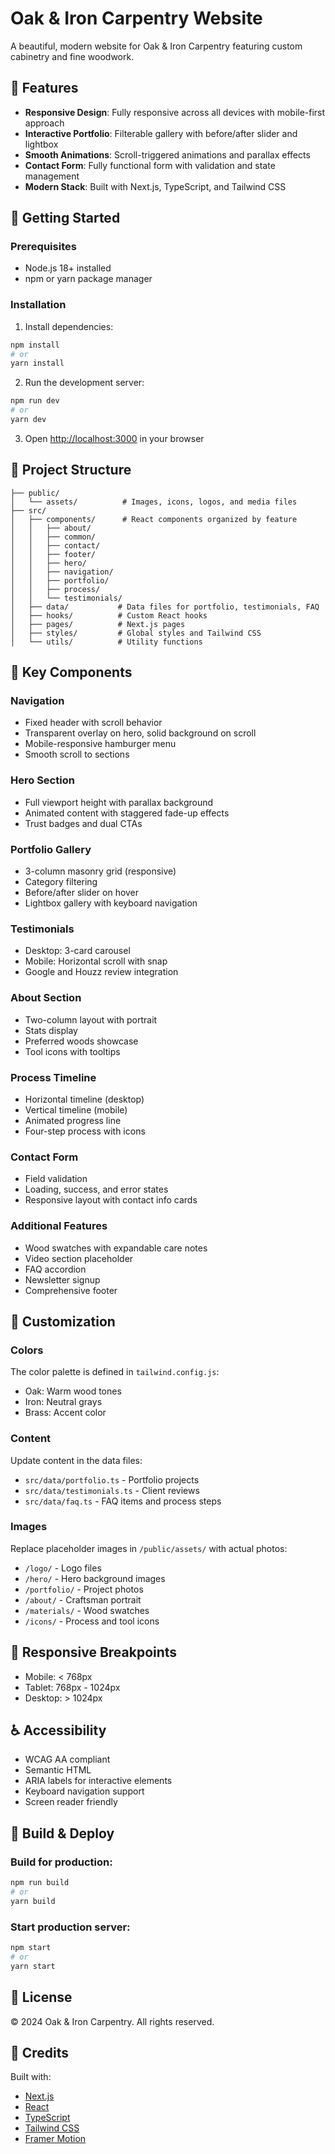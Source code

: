 # Oak & Iron Carpentry Website

A beautiful, modern website for Oak & Iron Carpentry featuring custom cabinetry and fine woodwork.

## 🎨 Features

- **Responsive Design**: Fully responsive across all devices with mobile-first approach
- **Interactive Portfolio**: Filterable gallery with before/after slider and lightbox
- **Smooth Animations**: Scroll-triggered animations and parallax effects
- **Contact Form**: Fully functional form with validation and state management
- **Modern Stack**: Built with Next.js, TypeScript, and Tailwind CSS

## 🚀 Getting Started

### Prerequisites

- Node.js 18+ installed
- npm or yarn package manager

### Installation

1. Install dependencies:
```bash
npm install
# or
yarn install
```

2. Run the development server:
```bash
npm run dev
# or
yarn dev
```

3. Open [http://localhost:3000](http://localhost:3000) in your browser

## 📁 Project Structure

```
├── public/
│   └── assets/          # Images, icons, logos, and media files
├── src/
│   ├── components/      # React components organized by feature
│   │   ├── about/
│   │   ├── common/
│   │   ├── contact/
│   │   ├── footer/
│   │   ├── hero/
│   │   ├── navigation/
│   │   ├── portfolio/
│   │   ├── process/
│   │   └── testimonials/
│   ├── data/           # Data files for portfolio, testimonials, FAQ
│   ├── hooks/          # Custom React hooks
│   ├── pages/          # Next.js pages
│   ├── styles/         # Global styles and Tailwind CSS
│   └── utils/          # Utility functions
```

## 🎯 Key Components

### Navigation
- Fixed header with scroll behavior
- Transparent overlay on hero, solid background on scroll
- Mobile-responsive hamburger menu
- Smooth scroll to sections

### Hero Section
- Full viewport height with parallax background
- Animated content with staggered fade-up effects
- Trust badges and dual CTAs

### Portfolio Gallery
- 3-column masonry grid (responsive)
- Category filtering
- Before/after slider on hover
- Lightbox gallery with keyboard navigation

### Testimonials
- Desktop: 3-card carousel
- Mobile: Horizontal scroll with snap
- Google and Houzz review integration

### About Section
- Two-column layout with portrait
- Stats display
- Preferred woods showcase
- Tool icons with tooltips

### Process Timeline
- Horizontal timeline (desktop)
- Vertical timeline (mobile)
- Animated progress line
- Four-step process with icons

### Contact Form
- Field validation
- Loading, success, and error states
- Responsive layout with contact info cards

### Additional Features
- Wood swatches with expandable care notes
- Video section placeholder
- FAQ accordion
- Newsletter signup
- Comprehensive footer

## 🎨 Customization

### Colors
The color palette is defined in `tailwind.config.js`:
- Oak: Warm wood tones
- Iron: Neutral grays
- Brass: Accent color

### Content
Update content in the data files:
- `src/data/portfolio.ts` - Portfolio projects
- `src/data/testimonials.ts` - Client reviews
- `src/data/faq.ts` - FAQ items and process steps

### Images
Replace placeholder images in `/public/assets/` with actual photos:
- `/logo/` - Logo files
- `/hero/` - Hero background images
- `/portfolio/` - Project photos
- `/about/` - Craftsman portrait
- `/materials/` - Wood swatches
- `/icons/` - Process and tool icons

## 📱 Responsive Breakpoints

- Mobile: < 768px
- Tablet: 768px - 1024px
- Desktop: > 1024px

## ♿ Accessibility

- WCAG AA compliant
- Semantic HTML
- ARIA labels for interactive elements
- Keyboard navigation support
- Screen reader friendly

## 🔧 Build & Deploy

### Build for production:
```bash
npm run build
# or
yarn build
```

### Start production server:
```bash
npm start
# or
yarn start
```

## 📄 License

© 2024 Oak & Iron Carpentry. All rights reserved.

## 🙏 Credits

Built with:
- [Next.js](https://nextjs.org/)
- [React](https://reactjs.org/)
- [TypeScript](https://www.typescriptlang.org/)
- [Tailwind CSS](https://tailwindcss.com/)
- [Framer Motion](https://www.framer.com/motion/)

